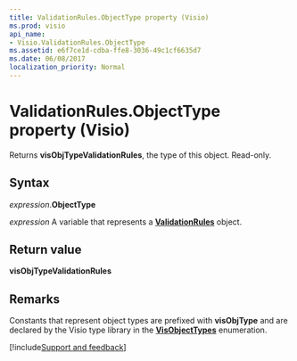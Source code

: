 ```yaml
---
title: ValidationRules.ObjectType property (Visio)
ms.prod: visio
api_name:
- Visio.ValidationRules.ObjectType
ms.assetid: e6f7ce1d-cdba-ffe8-3036-49c1cf6635d7
ms.date: 06/08/2017
localization_priority: Normal
---
```



# ValidationRules.ObjectType property (Visio)

Returns  **visObjTypeValidationRules**, the type of this object. Read-only.


## Syntax

_expression_.**ObjectType**

_expression_ A variable that represents a **[ValidationRules](Visio.ValidationRules.md)** object.


## Return value

 **visObjTypeValidationRules**


## Remarks

Constants that represent object types are prefixed with  **visObjType** and are declared by the Visio type library in the **[VisObjectTypes](Visio.VisObjectTypes.md)** enumeration.

[!include[Support and feedback](~/includes/feedback-boilerplate.md)]